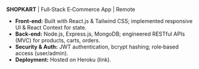 **SHOPKART** | Full‑Stack E‑Commerce App | Remote  
- **Front‑end:** Built with React.js & Tailwind CSS; implemented responsive UI & React Context for state.  
- **Back‑end:** Node.js, Express.js, MongoDB; engineered RESTful APIs (MVC) for products, carts, orders.  
- **Security & Auth:** JWT authentication, bcrypt hashing; role‑based access (user/admin).  
- **Deployment:** Hosted on Heroku (link).
